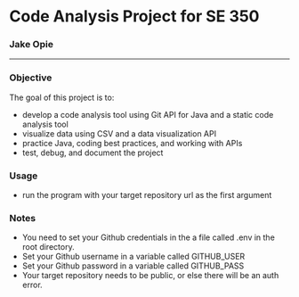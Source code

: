 # Code Analysis Project for SE 350
### Jake Opie

---
### Objective
The goal of this project is to:
- develop a code analysis tool using Git API for Java and a static code analysis tool
- visualize data using CSV and a data visualization API
- practice Java, coding best practices, and working with APIs
- test, debug, and document the project

### Usage
- run the program with your target repository url as the first argument

### Notes
- You need to set your Github credentials in the a file called .env in the root directory.
- Set your Github username in a variable called GITHUB_USER
- Set your Github password in a variable called GITHUB_PASS
- Your target repository needs to be public, or else there will be an auth error.
